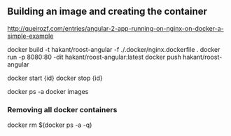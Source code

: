 ## Building an image and creating the container

http://queirozf.com/entries/angular-2-app-running-on-nginx-on-docker-a-simple-example

docker build -t hakant/roost-angular -f ./.docker/nginx.dockerfile .
docker run -p 8080:80 -dit hakant/roost-angular:latest
docker push hakant/roost-angular

docker start {id}
docker stop {id}

docker ps -a
docker images

### Removing all docker containers
docker rm $(docker ps -a -q)